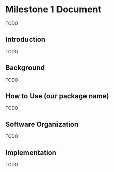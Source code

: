 # Milestone 1 Document

TODO

## Introduction

TODO

## Background

TODO

## How to Use (our package name)

TODO

## Software Organization

TODO

## Implementation

TODO


